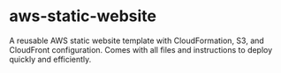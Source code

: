 # aws-static-website
A reusable AWS static website template with CloudFormation, S3, and CloudFront configuration. Comes with all files and instructions to deploy quickly and efficiently.
